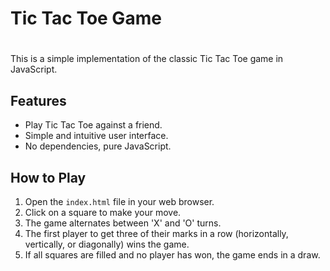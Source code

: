 <h1>Tic Tac Toe Game<h1></h1>

This is a simple implementation of the classic Tic Tac Toe game in JavaScript.

<h2> Features </h2>

- Play Tic Tac Toe against a friend.
- Simple and intuitive user interface.
- No dependencies, pure JavaScript.

<h2> How to Play</h2>

1. Open the `index.html` file in your web browser.
2. Click on a square to make your move.
3. The game alternates between 'X' and 'O' turns.
4. The first player to get three of their marks in a row (horizontally, vertically, or diagonally) wins the game.
5. If all squares are filled and no player has won, the game ends in a draw.
